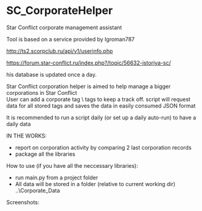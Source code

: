 # SC_CorporateHelper
Star Conflict corporate management assistant


Tool is based on a service provided by Igroman787

http://ts2.scorpclub.ru/api/v1/userinfo.php

https://forum.star-conflict.ru/index.php?/topic/56632-istoriya-sc/

his database is updated once a day.


Star Conflict corporation helper is aimed to help manage a bigger corporations in Star Conflict    
User can add a corporate tag \ tags to keep a track off. script will request data for all stored tags
and saves the data in easily consumed JSON format

It is recommended to run a script daily (or set up a daily auto-run) to have a daily data

IN THE WORKS:
- report on corporation activity by comparing 2 last corporation records
- package all the libraries


How to use (if you have all the neccessary libraries):
- run main.py from a project folder
- All data will be stored in a folder (relative to current working dir) ..\Corporate_Data

Screenshots:
